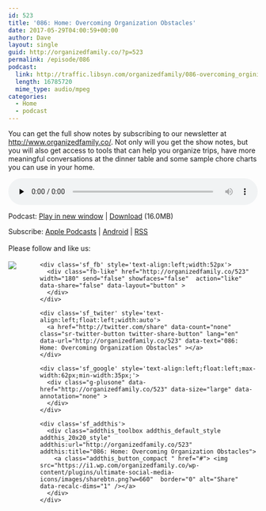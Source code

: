 ```yaml
---
id: 523
title: '086: Home: Overcoming Organization Obstacles'
date: 2017-05-29T04:00:59+00:00
author: Dave
layout: single
guid: http://organizedfamily.co/?p=523
permalink: /episode/086
podcast:
  link: http://traffic.libsyn.com/organizedfamily/086-overcoming_orginization_challenges_2.mp3
  length: 16785720
  mime_type: audio/mpeg
categories:
  - Home
  - podcast
---
```

You can get the full show notes by subscribing to our newsletter at <http://www.organizedfamily.co/>. Not only will you get the show notes, but you will also get access to tools that can help you organize trips, have more meaningful conversations at the dinner table and some sample chore charts you can use in your home.

<div class="powerpress_player" id="powerpress_player_5407">
  <audio class="wp-audio-shortcode" id="audio-523-87" preload="none" style="width: 100%;" controls="controls"><source type="audio/mpeg" src="http://traffic.libsyn.com/organizedfamily/086-overcoming_orginization_challenges_2.mp3?_=87" /><a href="http://traffic.libsyn.com/organizedfamily/086-overcoming_orginization_challenges_2.mp3">http://traffic.libsyn.com/organizedfamily/086-overcoming_orginization_challenges_2.mp3</a></audio>
</div>

<p class="powerpress_links powerpress_links_mp3">
  Podcast: <a href="http://traffic.libsyn.com/organizedfamily/086-overcoming_orginization_challenges_2.mp3" class="powerpress_link_pinw" target="_blank" title="Play in new window" onclick="return powerpress_pinw('http://organizedfamily.co/?powerpress_pinw=523-podcast');" rel="nofollow">Play in new window</a> | <a href="http://traffic.libsyn.com/organizedfamily/086-overcoming_orginization_challenges_2.mp3" class="powerpress_link_d" title="Download" rel="nofollow" download="086-overcoming_orginization_challenges_2.mp3">Download</a> (16.0MB)
</p>

<p class="powerpress_links powerpress_subscribe_links">
  Subscribe: <a href="https://itunes.apple.com/us/podcast/organized-family/id1047979605?mt=2&ls=1#episodeGuid=http%3A%2F%2Forganizedfamily.co%2F%3Fp%3D523" class="powerpress_link_subscribe powerpress_link_subscribe_itunes" title="Subscribe on Apple Podcasts" rel="nofollow">Apple Podcasts</a> | <a href="http://subscribeonandroid.com/organizedfamily.co/feed/podcast" class="powerpress_link_subscribe powerpress_link_subscribe_android" title="Subscribe on Android" rel="nofollow">Android</a> | <a href="http://organizedfamily.co/feed/podcast" class="powerpress_link_subscribe powerpress_link_subscribe_rss" title="Subscribe via RSS" rel="nofollow">RSS</a>
</p>

<div class='sfsi_Sicons' style='width: 100%; display: inline-block; vertical-align: middle; text-align:left'>
  <div style='margin:0px 8px 0px 0px; line-height: 24px'>
    <span>Please follow and like us:</span>
  </div>
  
  <div class='sfsi_socialwpr'>
    <div class='sf_subscrbe' style='text-align:left;float:left;width:64px'>
      <a href="http://www.specificfeeds.com/widget/emailsubscribe/MTc5ODgx/OA==/" target="_blank"><img src="https://i2.wp.com/organizedfamily.co/wp-content/plugins/ultimate-social-media-icons/images/follow_subscribe.png?w=660" data-recalc-dims="1" /></a>
    </div>
    
    <div class='sf_fb' style='text-align:left;width:52px'>
      <div class="fb-like" href="http://organizedfamily.co/523" width="180" send="false" showfaces="false"  action="like" data-share="false" data-layout="button" >
      </div>
    </div>
    
    <div class='sf_twiter' style='text-align:left;float:left;width:auto'>
      <a href="http://twitter.com/share" data-count="none" class="sr-twitter-button twitter-share-button" lang="en" data-url="http://organizedfamily.co/523" data-text="086: Home: Overcoming Organization Obstacles" ></a>
    </div>
    
    <div class='sf_google' style='text-align:left;float:left;max-width:62px;min-width:35px;'>
      <div class="g-plusone" data-href="http://organizedfamily.co/523" data-size="large" data-annotation="none" >
      </div>
    </div>
    
    <div class='sf_addthis'>
      <div class="addthis_toolbox addthis_default_style addthis_20x20_style" addthis:url="http://organizedfamily.co/523" addthis:title="086: Home: Overcoming Organization Obstacles">
        <a class="addthis_button_compact " href="#"> <img src="https://i1.wp.com/organizedfamily.co/wp-content/plugins/ultimate-social-media-icons/images/sharebtn.png?w=660"  border="0" alt="Share" data-recalc-dims="1" /></a>
      </div>
    </div>
  </div>
</div>